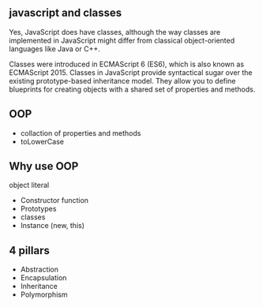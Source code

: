## javascript and classes 



Yes, JavaScript does have classes, although the way classes are implemented in JavaScript might differ from classical object-oriented languages like Java or C++.

Classes were introduced in ECMAScript 6 (ES6), which is also known as ECMAScript 2015. Classes in JavaScript provide syntactical sugar over the existing prototype-based inheritance model. They allow you to define blueprints for creating objects with a shared set of properties and methods.

## OOP

- collaction of properties and methods
- toLowerCase

## Why use OOP
object literal

- Constructor function
- Prototypes
- classes
- Instance (new, this) 

## 4 pillars

- Abstraction
- Encapsulation
- Inheritance
- Polymorphism


